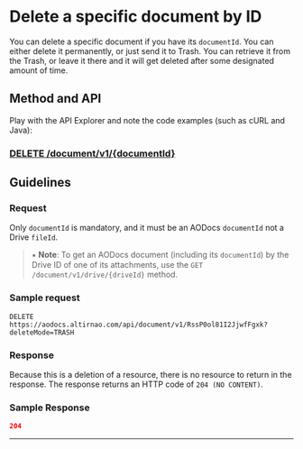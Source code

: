 # Delete a specific document by ID

You can delete a specific document if you have its ````documentId````.  You can either delete it permanently, or just send it to Trash.  You can retrieve it from the Trash, or leave it there and it will get deleted after some designated amount of time.

## Method and API

Play with the API Explorer and note the code examples (such as cURL and Java):

### [DELETE /document/v1/{documentId}](https://api.aodocs-staging.com/docs/aodocs-staging.altirnao.com/1/routes/document/v1/%7BdocumentId%7D/get)

## Guidelines

### Request

Only ````documentId```` is mandatory, and it must be an AODocs ````documentId```` not a Drive ````fileId````.

> ⭑   **Note**: To get an AODocs document (including its ```documentId```) by the Drive ID of one of its attachments, use the ```GET /document/v1/drive/{driveId}``` method.

### Sample request

```
DELETE https://aodocs.altirnao.com/api/document/v1/RssP0ol81I2JjwfFgxk?deleteMode=TRASH
```

### Response

Because this is a deletion of a resource, there is no resource to return in the response.  The response returns an HTTP code of ```204 (NO CONTENT)```.

### Sample Response

```json
204
```
---
